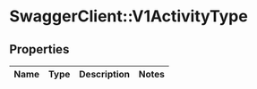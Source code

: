 # SwaggerClient::V1ActivityType

## Properties
Name | Type | Description | Notes
------------ | ------------- | ------------- | -------------

